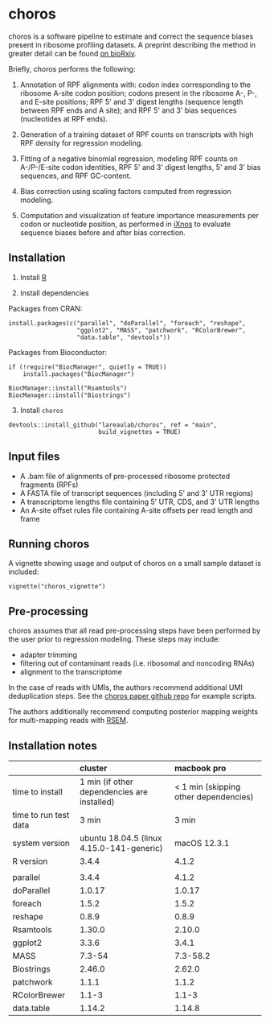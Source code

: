 # choros

choros is a software pipeline to estimate and correct the sequence biases 
present in ribosome profiling datasets. A preprint describing the method in 
greater detail can be found [on bioRxiv](https://doi.org/10.1101/2023.02.21.529452).

Briefly, choros performs the following:

1. Annotation of RPF alignments with: codon index corresponding to the ribosome 
A-site codon position; codons present in the ribosome A-, P-, and E-site 
positions; RPF 5' and 3' digest lengths (sequence length between RPF ends and 
A site); and RPF 5' and 3' bias sequences (nucleotides at RPF ends).

2. Generation of a training dataset of RPF counts on transcripts with high RPF
density for regression modeling.

3. Fitting of a negative binomial regression, modeling RPF counts on A-/P-/E-site 
codon identities, RPF 5' and 3' digest lengths, 5' and 3' bias sequences, and 
RPF GC-content.

4. Bias correction using scaling factors computed from regression modeling.

5. Computation and visualization of feature importance measurements per codon 
or nucleotide position, as performed in [iXnos](http://dx.doi.org/10.1038/s41594-018-0080-2)
to evaluate sequence biases before and after bias correction.

## Installation

1. Install [R](https://www.r-project.org/)

2. Install dependencies

Packages from CRAN:

```
install.packages(c("parallel", "doParallel", "foreach", "reshape", 
                   "ggplot2", "MASS", "patchwork", "RColorBrewer", 
                   "data.table", "devtools"))
```

Packages from Bioconductor:

```
if (!require("BiocManager", quietly = TRUE))
    install.packages("BiocManager")

BiocManager::install("Rsamtools")
BiocManager::install("Biostrings")
```

3. Install `choros`

```
devtools::install_github("lareaulab/choros", ref = "main",
                         build_vignettes = TRUE)
```

## Input files

- A .bam file of alignments of pre-processed ribosome protected fragments (RPFs)
- A FASTA file of transcript sequences (including 5' and 3' UTR regions)
- A transcriptome lengths file containing 5' UTR, CDS, and 3' UTR lengths
- An A-site offset rules file containing A-site offsets per read length and frame

## Running choros

A vignette showing usage and output of choros on a small sample dataset is included:
```
vignette("choros_vignette")
```

## Pre-processing

choros assumes that all read pre-processing steps have been performed by the 
user prior to regression modeling. These steps may include:

- adapter trimming
- filtering out of contaminant reads (i.e. ribosomal and noncoding RNAs)
- alignment to the transcriptome

In the case of reads with UMIs, the authors recommend additional UMI 
deduplication steps. See the [choros paper github repo](https://github.com/lareaulab/choros_paper)
for example scripts.

The authors additionally recommend computing posterior mapping weights for 
multi-mapping reads with [RSEM](https://deweylab.github.io/RSEM/). 

## Installation notes

| | cluster | macbook pro |
| :--- | :--- | :--- |
| time to install | 1 min (if other dependencies are installed) | < 1 min (skipping other dependencies) |
| time to run test data | 3 min | 3 min |
| system version | ubuntu 18.04.5 (linux 4.15.0-141-generic) | macOS 12.3.1 |
| R version | 3.4.4 | 4.1.2 |
|  |  |  |
| parallel | 3.4.4 | 4.1.2 |
| doParallel | 1.0.17 | 1.0.17 |
| foreach | 1.5.2 | 1.5.2 |
| reshape | 0.8.9 | 0.8.9 |
| Rsamtools | 1.30.0 | 2.10.0 |
| ggplot2 | 3.3.6 | 3.4.1 |
| MASS | 7.3-54 | 7.3-58.2 |
| Biostrings | 2.46.0 | 2.62.0 |
| patchwork | 1.1.1 | 1.1.2 |
| RColorBrewer | 1.1-3 | 1.1-3 |
| data.table | 1.14.2 | 1.14.8 |
